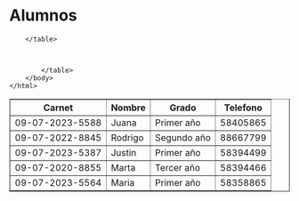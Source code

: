 <!DOCTYPE html>
<html lang="en">
<head>
    <meta charset="UTF-8">
    <meta http-equiv="X-UA-Compatible" content="IE=edge">
    <meta name="viewport" content="width=
    , initial-scale=1.0">
    <title>Final_5837</title>
</head>
<link rel="stylesheet" href="style.css">
<body>
     <h1>Alumnos</h1>
        <table border ="1">
            <tr>
                <th>Carnet</th>
                <th>Nombre</th>
                <th>Grado</th>
                <th>Telefono</th>
            </tr>
            <tr>
                <td>09-07-2023-5588</td>
                <td>Juana</td>
                <td>Primer año</td>
                <td>58405865</td>
            </tr>
            <tr>
                <td>09-07-2022-8845</td>
                <td>Rodrigo</td>
                <td>Segundo año</td>
                <td>88667799</td>
            </tr>
            <tr>
                <td>09-07-2023-5387</td>
                <td>Justin</td>
                <td>Primer año</td>
                <td>58394499</td>
            </tr>
            <tr>
                <td>09-07-2020-8855</td>
                <td>Marta</td>
                <td>Tercer año</td>
                <td>58394466</td>
            </tr>
            <tr>
                <td>09-07-2023-5564</td>
                <td>Maria</td>
                <td> Primer año </td>
                <td>58358865</td>
            </tr>

        </table>

        

            </table>
        </body>
    </html>
</body>
</html>
